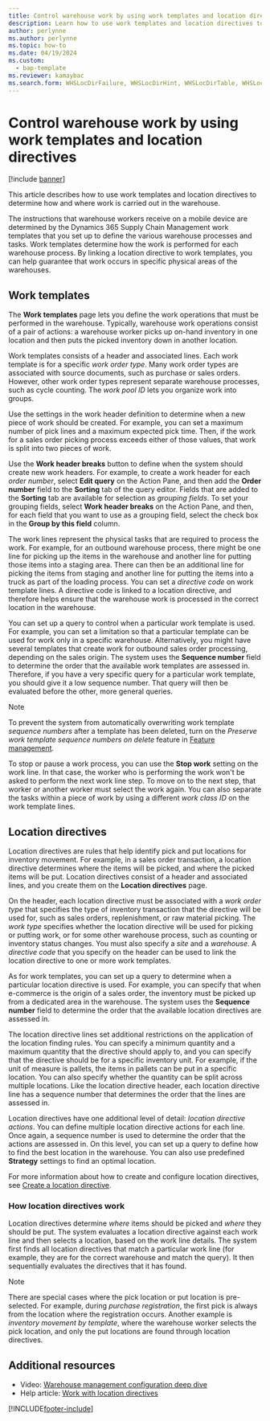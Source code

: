 ```yaml
---
title: Control warehouse work by using work templates and location directives
description: Learn how to use work templates and location directives to determine how and where work is carried out in the warehouse.
author: perlynne
ms.author: perlynne
ms.topic: how-to
ms.date: 04/19/2024
ms.custom: 
  - bap-template
ms.reviewer: kamaybac
ms.search.form: WHSLocDirFailure, WHSLocDirHint, WHSLocDirTable, WHSLocDirTableUOM, WHSRFMenuItem, WHSWork, WHSWorkClass, WHSWorkPool, WHSWorkTemplateTable
---
```


# Control warehouse work by using work templates and location directives

[!include [banner](../includes/banner.md)]

This article describes how to use work templates and location directives to determine how and where work is carried out in the warehouse.

The instructions that warehouse workers receive on a mobile device are determined by the Dynamics 365 Supply Chain Management work templates that you set up to define the various warehouse processes and tasks. Work templates determine how the work is performed for each warehouse process. By linking a location directive to work templates, you can help guarantee that work occurs in specific physical areas of the warehouses.

## Work templates

The **Work templates** page lets you define the work operations that must be performed in the warehouse. Typically, warehouse work operations consist of a pair of actions: a warehouse worker picks up on-hand inventory in one location and then puts the picked inventory down in another location.

Work templates consists of a header and associated lines. Each work template is for a specific *work order type*. Many work order types are associated with source documents, such as purchase or sales orders. However, other work order types represent separate warehouse processes, such as cycle counting. The *work pool ID* lets you organize work into groups.

Use the settings in the work header definition to determine when a new piece of work should be created. For example, you can set a maximum number of pick lines and a maximum expected pick time. Then, if the work for a sales order picking process exceeds either of those values, that work is split into two pieces of work.

Use the **Work header breaks** button to define when the system should create new work headers. For example, to create a work header for each *order number*, select **Edit query** on the Action Pane, and then add the **Order number** field to the **Sorting** tab of the query editor. Fields that are added to the **Sorting** tab are available for selection as *grouping fields*. To set your grouping fields, select **Work header breaks** on the Action Pane, and then, for each field that you want to use as a grouping field, select the check box in the **Group by this field** column.

The work lines represent the physical tasks that are required to process the work. For example, for an outbound warehouse process, there might be one line for picking up the items in the warehouse and another line for putting those items into a staging area. There can then be an additional line for picking the items from staging and another line for putting the items into a truck as part of the loading process. You can set a *directive code* on work template lines. A directive code is linked to a location directive, and therefore helps ensure that the warehouse work is processed in the correct location in the warehouse.

You can set up a query to control when a particular work template is used. For example, you can set a limitation so that a particular template can be used for work only in a specific warehouse. Alternatively, you might have several templates that create work for outbound sales order processing, depending on the sales origin. The system uses the **Sequence number** field to determine the order that the available work templates are assessed in. Therefore, if you have a very specific query for a particular work template, you should give it a low sequence number. That query will then be evaluated before the other, more general queries.

> [!NOTE]
> To prevent the system from automatically overwriting work template *sequence numbers* after a template has been deleted, turn on the *Preserve work template sequence numbers on delete* feature in [Feature management](../../fin-ops-core/fin-ops/get-started/feature-management/feature-management-overview.md).

To stop or pause a work process, you can use the **Stop work** setting on the work line. In that case, the worker who is performing the work won't be asked to perform the next work line step. To move on to the next step, that worker or another worker must select the work again. You can also separate the tasks within a piece of work by using a different *work class ID* on the work template lines.

## Location directives

Location directives are rules that help identify pick and put locations for inventory movement. For example, in a sales order transaction, a location directive determines where the items will be picked, and where the picked items will be put. Location directives consist of a header and associated lines, and you create them on the **Location directives** page.

On the header, each location directive must be associated with a *work order type* that specifies the type of inventory transaction that the directive will be used for, such as sales orders, replenishment, or raw material picking. The *work type* specifies whether the location directive will be used for picking or putting work, or for some other warehouse process, such as counting or inventory status changes. You must also specify a *site* and a *warehouse*. A *directive code* that you specify on the header can be used to link the location directive to one or more work templates.

As for work templates, you can set up a query to determine when a particular location directive is used. For example, you can specify that when e-commerce is the origin of a sales order, the inventory must be picked up from a dedicated area in the warehouse. The system uses the **Sequence number** field to determine the order that the available location directives are assessed in.

The location directive lines set additional restrictions on the application of the location finding rules. You can specify a minimum quantity and a maximum quantity that the directive should apply to, and you can specify that the directive should be for a specific inventory unit. For example, if the unit of measure is pallets, the items in pallets can be put in a specific location. You can also specify whether the quantity can be split across multiple locations. Like the location directive header, each location directive line has a sequence number that determines the order that the lines are assessed in.

Location directives have one additional level of detail: *location directive actions*. You can define multiple location directive actions for each line. Once again, a sequence number is used to determine the order that the actions are assessed in. On this level, you can set up a query to define how to find the best location in the warehouse. You can also use predefined **Strategy** settings to find an optimal location.

For more information about how to create and configure location directives, see [Create a location directive](create-location-directive.md).

### How location directives work

Location directives determine *where* items should be picked and *where* they should be put. The system evaluates a location directive against each work line and then selects a location, based on the work line details. The system first finds all location directives that match a particular work line (for example, they are for the correct warehouse and match the query). It then sequentially evaluates the directives that it has found.

> [!NOTE]
> There are special cases where the pick location or put location is pre-selected. For example, during *purchase registration*, the first pick is always from the location where the registration occurs. Another example is *inventory movement by template*, where the warehouse worker selects the pick location, and only the put locations are found through location directives.

## Additional resources

- Video: [Warehouse management configuration deep dive](https://www.youtube.com/watch?v=kVwIaFxHxy8)
- Help article: [Work with location directives](create-location-directive.md)

[!INCLUDE[footer-include](../../includes/footer-banner.md)]
